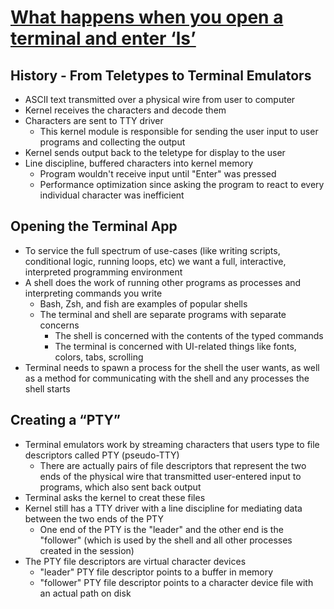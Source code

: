 # [What happens when you open a terminal and enter ‘ls’](https://www.warp.dev/blog/what-happens-when-you-open-a-terminal-and-enter-ls?utm_source=pocket_reader)

## History - From Teletypes to Terminal Emulators

* ASCII text transmitted over a physical wire from user to computer
* Kernel receives the characters and decode them
* Characters are sent to TTY driver
  * This kernel module is responsible for sending the user input to user programs and collecting the output
* Kernel sends output back to the teletype for display to the user
* Line discipline, buffered characters into kernel memory
  * Program wouldn't receive input until "Enter" was pressed
  * Performance optimization since asking the program to react to every individual character was inefficient

## Opening the Terminal App

* To service the full spectrum of use-cases (like writing scripts, conditional logic, running loops, etc) we want a full, interactive, interpreted programming environment
* A shell does the work of running other programs as processes and interpreting commands you write
  * Bash, Zsh, and fish are examples of popular shells
  * The terminal and shell are separate programs with separate concerns
    * The shell is concerned with the contents of the typed commands
    * The terminal is concerned with UI-related things like fonts, colors, tabs, scrolling
* Terminal needs to spawn a process for the shell the user wants, as well as a method for communicating with the shell and any processes the shell starts

## Creating a “PTY”

* Terminal emulators work by streaming characters that users type to file descriptors called PTY (pseudo-TTY)
  * There are actually pairs of file descriptors that represent the two ends of the physical wire that transmitted user-entered input to programs, which also sent back output
* Terminal asks the kernel to creat these files
* Kernel still has a TTY driver with a line discipline for mediating data between the two ends of the PTY
  * One end of the PTY is the "leader" and the other end is the "follower" (which is used by the shell and all other processes created in the session)
* The PTY file descriptors are virtual character devices
  * "leader" PTY file descriptor points to a buffer in memory
  * "follower" PTY file descriptor points to a character device file with an actual path on disk
